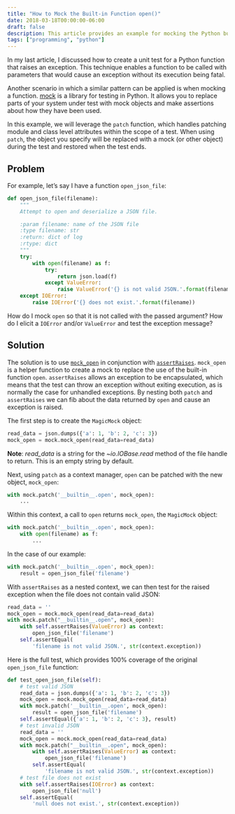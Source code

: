 ```yaml
---
title: "How to Mock the Built-in Function open()"
date: 2018-03-18T00:00:00-06:00
draft: false
description: This article provides an example for mocking the Python built-in function open() using the mock library.
tags: ["programming", "python"]
---
```


In my last article, I discussed how to create a unit test for a Python function that raises an exception. This technique enables a function to be called with parameters that would cause an exception without its execution being fatal.

Another scenario in which a similar pattern can be applied is when mocking a function. [mock](https://docs.python.org/3/library/unittest.mock.html) is a library for testing in Python. It allows you to replace parts of your system under test with mock objects and make assertions about how they have been used.

In this example, we will leverage the `patch` function, which handles patching module and class level attributes within the scope of a test. When using `patch`, the object you specify will be replaced with a mock (or other object) during the test and restored when the test ends.

## Problem
For example, let’s say I have a function `open_json_file`:

```python
def open_json_file(filename):
    """
    Attempt to open and deserialize a JSON file.

    :param filename: name of the JSON file
    :type filename: str
    :return: dict of log
    :rtype: dict
    """
    try:
        with open(filename) as f:
            try:
                return json.load(f)
            except ValueError:
                raise ValueError('{} is not valid JSON.'.format(filename))
    except IOError:
        raise IOError('{} does not exist.'.format(filename))
```

How do I mock `open` so that it is not called with the passed argument? How do I elicit a `IOError` and/or `ValueError` and test the exception message?

## Solution
The solution is to use [`mock_open`](https://docs.python.org/3.3/library/unittest.mock.html#mock-open) in conjunction with [`assertRaises`](https://docs.python.org/dev/library/unittest.html#unittest.TestCase.assertRaises). `mock_open` is a helper function to create a mock to replace the use of the built-in function `open`. `assertRaises` allows an exception to be encapsulated, which means that the test can throw an exception without exiting execution, as is normally the case for unhandled exceptions. By nesting both `patch` and `assertRaises` we can fib about the data returned by `open` and cause an exception is raised.

The first step is to create the `MagicMock` object:

```python
read_data = json.dumps({'a': 1, 'b': 2, 'c': 3})
mock_open = mock.mock_open(read_data=read_data)
```

**Note**: *read_data* is a string for the *~io.IOBase.read* method of the file handle to return. This is an empty string by default.

Next, using `patch` as a context manager, `open` can be patched with the new object, `mock_open`:

```python
with mock.patch('__builtin__.open', mock_open):
    ...
```

Within this context, a call to `open` returns `mock_open`, the `MagicMock` object:

```python
with mock.patch('__builtin__.open', mock_open):
    with open(filename) as f:
        ...
```

In the case of our example:

```python
with mock.patch('__builtin__.open', mock_open):
    result = open_json_file('filename')
```

With `assertRaises` as a nested context, we can then test for the raised exception when the file does not contain valid JSON:

```python
read_data = ''
mock_open = mock.mock_open(read_data=read_data)
with mock.patch("__builtin__.open", mock_open):
    with self.assertRaises(ValueError) as context:
        open_json_file('filename')
    self.assertEqual(
        'filename is not valid JSON.', str(context.exception))
```

Here is the full test, which provides 100% coverage of the original `open_json_file` function:

```python
def test_open_json_file(self):
    # test valid JSON
    read_data = json.dumps({'a': 1, 'b': 2, 'c': 3})
    mock_open = mock.mock_open(read_data=read_data)
    with mock.patch('__builtin__.open', mock_open):
        result = open_json_file('filename')
    self.assertEqual({'a': 1, 'b': 2, 'c': 3}, result)
    # test invalid JSON
    read_data = ''
    mock_open = mock.mock_open(read_data=read_data)
    with mock.patch("__builtin__.open", mock_open):
        with self.assertRaises(ValueError) as context:
            open_json_file('filename')
        self.assertEqual(
            'filename is not valid JSON.', str(context.exception))
    # test file does not exist
    with self.assertRaises(IOError) as context:
        open_json_file('null')
    self.assertEqual(
        'null does not exist.', str(context.exception))
```
